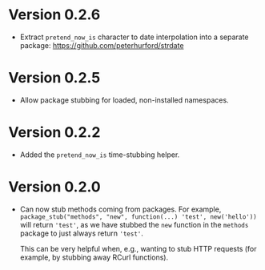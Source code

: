 # Version 0.2.6

  * Extract `pretend_now_is` character to date interpolation into a separate package: https://github.com/peterhurford/strdate

# Version 0.2.5

  * Allow package stubbing for loaded, non-installed namespaces.

# Version 0.2.2

  * Added the `pretend_now_is` time-stubbing helper.

# Version 0.2.0

  * Can now stub methods coming from packages. For example,
    `package_stub("methods", "new", function(...) 'test', new('hello'))`
    will return `'test'`, as we have stubbed the `new` function
    in the `methods` package to just always return `'test'`.

    This can be very helpful when, e.g., wanting to stub HTTP
    requests (for example, by stubbing away RCurl functions).


